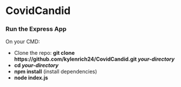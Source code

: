 # CovidCandid

<h3>Run the Express App </h3>

On your CMD:
<ul>
  <li>Clone the repo: <strong>git clone https://github.com/kylenrich24/CovidCandid.git <i>your-directory</i></strong>
  <li><strong>cd <i>your-directory</i></strong>
  <li><strong>npm install</strong> (install dependencies)
  <li><strong>node index.js</strong>
</ul>
